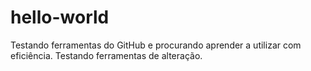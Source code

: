 # hello-world
Testando ferramentas do GitHub e procurando aprender a utilizar com eficiência.
Testando ferramentas de alteração.
